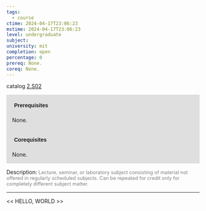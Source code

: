 ```yaml
---
tags:
  - course
ctime: 2024-04-17T23:06:23
mstime: 2024-04-17T23:06:23
level: undergraduate
subject: 
university: mit
completion: open
percentage: 0
prereq: None.
coreq: None.
---
```


catalog [2.S02](http://student.mit.edu/catalog/m2a.html#2.S02)

<span style="display: block; padding: 15px; background-color: rgb(100, 100, 100, 0.2);"><font id="m_prereq1827_0" style="display: block; font-family: Arial, sans-serif; font-weight: bold; padding: 5px">Prerequisites</font><br><span id="prereq1827_0">None.</span></span>
<span style="display: block; padding: 15px; background-color: rgb(100, 100, 100, 0.2);"><font id="m_coreq1827_0" style="display: block; font-family: Arial, sans-serif; font-weight: bold; padding: 5px">Corequisites</font><br><span id="coreq1827_0">None.</span></span>

<font style="">Description:</font>
<font style="color: grey; font-size: 0.8rem;">Lecture, seminar, or laboratory subject consisting of material not offered in regularly scheduled subjects. Can be repeated for credit only for completely different subject matter.</font>



---

<< HELLO, WORLD >>
